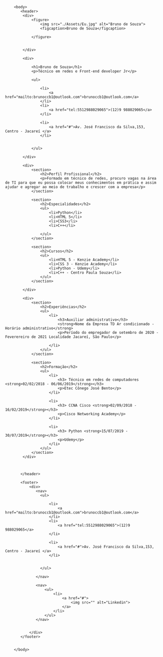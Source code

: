 <!DOCTYPE html>
<html>
    <head>
        <meta charset="UTF-8">
        <meta http-equiv="X-UA-Compatible" content="IE=edge">
        <meta name="=viweport" content="width=device-width, initial-scale=1.0">
        <title>Portifólio</title>
        <link rel="stylesheet" href="style.css">
        </head> 

        <body>
           <header>
            <div>
                <figure>
                    <img src="./Assets/Eu.jpg" alt="Bruno de Souza">
                    <figcaption>Bruno de Souza</figcaption>
                    
                </figure>

                
            </div>

            <div>

                <h1>Bruno de Souza</h1>
                <p>Técnico em redes e Front-end developer Jr</p>
                
                <ul>

                    <li>
                        <a href="mailto:brunoccb1@outlook.com">brunoccb1@outlook.com</a>
                    </li> 
                    <li>
                        <a href="tel:5512988029065">(12)9 988029065</a>
                    </li> 
                    
                    <li>
                        <a href="#">Av. José Francisco da Silva,153, Centro - Jacareí </a>
                    </li> 


                </ul>

            </div> 

            <div> 
                <section>
                    <h2>Perfil Profissional</h2>
                    <p>Formado em técnico de redes, procuro vagas na área de TI para que eu possa colocar meus conhecimentos em prática e assim ajudar e agregar ao meio de trabalho e crescer com a empresa</p>
                </section>

                <section>
                    <h2>Especialidades</h2>
                    <ul>
                        <li>Python</li>
                        <li>HTML 5</li>
                        <li>CSS3</li>
                        <li>C++</li>
                    
                    </ul>
                </section>

                <section>
                    <h2>Cursos</h2>
                    <ul>
                        <li>HTML 5 - Kenzie Academy</li>
                        <li>CSS 3 - Kenzie Academy</li>
                        <li>Python - Udemy</li>
                        <li>C++ - Centro Paula Souza</li>
                    </ul>
                </section>

            </div>

            <div>
                <section>
                    <h2>Experiências</h2>
                    <ul>
                        <li>
                            <h3>Auxiliar administrativo</h3>
                            <strong>Nome da Empresa TD Ar condicionado - Horário administrativo</strong>
                            <p>Período do empregador de setembro de 2020 - Feverereiro de 2021 Localidade Jacareí, São Paulo</p>

                        </li>
                    </ul>
                </section>

                <section>
                    <h2>Formação</h2>
                    <ul>
                        <li>
                            <h3> Técnico em redes de computadores <strong>02/02/2018 - 06/06/2019</strong></h3>
                            <p>Etec Cônego José Bento</p>
                        </li>

                        <li>
                            <h3> CCNA Cisco <strong>02/09/2018 - 16/02/2019</strong></h3>
                            <p>Cisco Networking Academy</p>
                        </li>

                        <li>
                            <h3> Python <strong>15/07/2019 - 30/07/2019</strong></h3>
                            <p>Udemy</p>
                        </li>
                    </ul>
                </section>
            </div>



           </header>

           <footer>
               <div>
                  <nav>
                    <ul>

                        <li>
                            <a href="mailto:brunoccb1@outlook.com">brunoccb1@outlook.com</a>
                        </li> 
                        <li>
                            <a href="tel:5512988029065">(12)9 988029065</a>
                        </li> 
                        
                        <li>
                            <a href="#">Av. José Francisco da Silva,153, Centro - Jacareí </a>
                        </li> 
    
    
                    </ul>
    
                  </nav> 

                  <nav>
                      <ul>
                          <li>
                              <a href="#">
                                  <img src="" alt="Linkedin">
                              </a>
                          </li>
                      </ul>
                  </nav>
                  
                  
               </div>
           </footer>


        </body> 

</html> 
